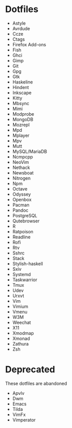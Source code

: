 # Dotfiles

* Astyle
* Avrdude
* Ccze
* Ctags
* Firefox Add-ons
* Fish
* Ghci
* Gimp
* Git
* Gpg
* Gtk
* Haskeline
* Hindent
* Inkscape
* Kitty
* Mbsync
* Mimi
* Modprobe
* MongoDB
* Mozrepl
* Mpd
* Mplayer
* Mpv
* Mutt
* MySQL/MariaDB
* Ncmpcpp
* NeoVim
* Nethack
* Newsboat
* Nitrogen
* Npm
* Octave
* Odyssey
* Openbox
* Pacman
* Pandoc
* PostgreSQL
* Qutebrowser
* R
* Ratpoison
* Readline
* Rofi
* Rtv
* Sshrc
* Stack
* Stylish-haskell
* Sxiv
* Systemd
* Taskwarrior
* Tmux
* Udev
* Urxvt
* Vim
* Vimium
* Vmenu
* W3M
* Weechat
* X11
* Xmodmap
* Xmonad
* Zathura
* Zsh


# Deprecated

These dotfiles are abandoned

* Apvlv
* Dwm
* Emacs
* Tilda
* VimFx
* Vimperator
